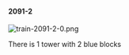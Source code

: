 #### 2091-2
![train-2091-2-0.png](https://github.com/lil-lab/nlvr/raw/master/nlvr/train/images/68/train-2091-2-0.png "train-2091-2-0.png")

There is 1 tower with 2 blue blocks